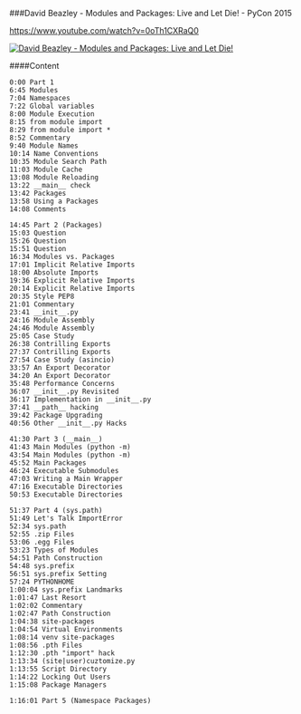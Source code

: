 ###David Beazley - Modules and Packages: Live and Let Die! - PyCon 2015

https://www.youtube.com/watch?v=0oTh1CXRaQ0

[![David Beazley - Modules and Packages: Live and Let Die!](http://img.youtube.com/vi/0oTh1CXRaQ0/0.jpg)](https://www.youtube.com/watch?v=0oTh1CXRaQ0 "David Beazley - Modules and Packages")

####Content

```
0:00 Part 1
6:45 Modules
7:04 Namespaces
7:22 Global variables
8:00 Module Execution
8:15 from module import
8:29 from module import *
8:52 Commentary
9:40 Module Names
10:14 Name Conventions
10:35 Module Search Path
11:03 Module Cache
13:08 Module Reloading
13:22 __main__ check
13:42 Packages
13:58 Using a Packages
14:08 Comments

14:45 Part 2 (Packages)
15:03 Question
15:26 Question
15:51 Question
16:34 Modules vs. Packages
17:01 Implicit Relative Imports
18:00 Absolute Imports
19:36 Explicit Relative Imports
20:14 Explicit Relative Imports
20:35 Style PEP8
21:01 Commentary
23:41 __init__.py
24:16 Module Assembly
24:46 Module Assembly
25:05 Case Study
26:38 Contrilling Exports
27:37 Contrilling Exports
27:54 Case Study (asincio)
33:57 An Export Decorator
34:20 An Export Decorator
35:48 Performance Concerns
36:07 __init__.py Revisited
36:17 Implementation in __init__.py
37:41 __path__ hacking
39:42 Package Upgrading
40:56 Other __init__.py Hacks

41:30 Part 3 (__main__)
41:43 Main Modules (python -m)
43:54 Main Modules (python -m)
45:52 Main Packages
46:24 Executable Submodules
47:03 Writing a Main Wrapper
47:16 Executable Directories
50:53 Executable Directories

51:37 Part 4 (sys.path)
51:49 Let's Talk ImportError
52:34 sys.path
52:55 .zip Files
53:06 .egg Files
53:23 Types of Modules
54:51 Path Construction
54:48 sys.prefix
56:51 sys.prefix Setting
57:24 PYTHONHOME
1:00:04 sys.prefix Landmarks
1:01:47 Last Resort
1:02:02 Commentary
1:02:47 Path Construction
1:04:38 site-packages
1:04:54 Virtual Environments
1:08:14 venv site-packages
1:08:56 .pth Files
1:12:30 .pth "import" hack
1:13:34 (site|user)cuztomize.py
1:13:55 Script Directory
1:14:22 Locking Out Users
1:15:08 Package Managers

1:16:01 Part 5 (Namespace Packages)

```
